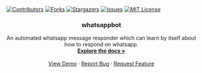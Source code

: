 [![Contributors][contributors-shield]][contributors-url]
[![Forks][forks-shield]][forks-url]
[![Stargazers][stars-shield]][stars-url]
[![Issues][issues-shield]][issues-url]
[![MIT License][license-shield]][license-url]



<h3 align="center">whatsappbot</h3>

  <p align="center">
    An automated whatsapp message responder which can learn by itself about how to respond on whatsapp.
    <br />
    <a href="https://github.com/MaverickNyk/whatsapp-bot"><strong>Explore the docs »</strong></a>
    <br />
    <br />
    <a href="https://github.com/MaverickNyk/whatsapp-bot">View Demo</a>
    ·
    <a href="https://github.com/MaverickNyk/whatsapp-bot/issues">Report Bug</a>
    ·
    <a href="https://github.com/MaverickNyk/whatsapp-bot/issues">Request Feature</a>
  </p>

[contributors-shield]: https://img.shields.io/github/contributors/othneildrew/Best-README-Template.svg?style=for-the-badge
[contributors-url]: https://github.com/MaverickNyk/whatsapp-bot/graphs/contributors
[forks-shield]: https://img.shields.io/github/forks/othneildrew/Best-README-Template.svg?style=for-the-badge
[forks-url]: https://github.com/MaverickNyk/whatsapp-bot/network/members
[stars-shield]: https://img.shields.io/github/stars/othneildrew/Best-README-Template.svg?style=for-the-badge
[stars-url]: https://github.com/MaverickNyk/whatsapp-bot/stargazers
[issues-shield]: https://img.shields.io/github/issues/othneildrew/Best-README-Template.svg?style=for-the-badge
[issues-url]: https://github.com/MaverickNyk/whatsapp-bot/issues
[license-shield]: https://img.shields.io/github/license/othneildrew/Best-README-Template.svg?style=for-the-badge
[license-url]: https://github.com/MaverickNyk/whatsapp-bot/blob/master/LICENSE.txt
